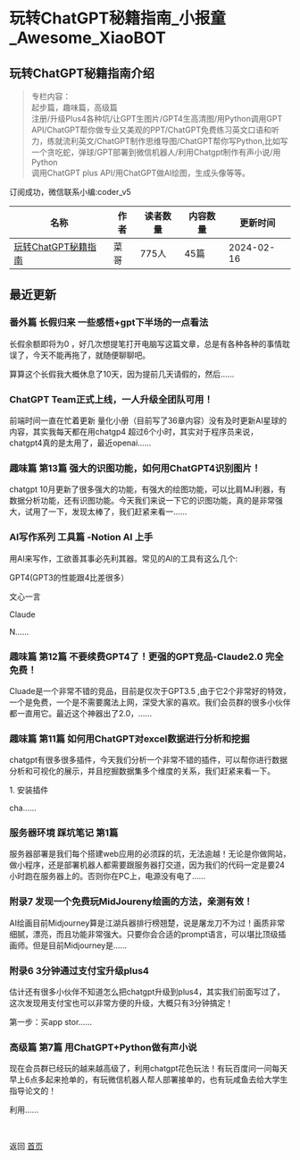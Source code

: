 # 玩转ChatGPT秘籍指南_小报童_Awesome_XiaoBOT

## 玩转ChatGPT秘籍指南介绍
> 专栏内容：    
起步篇，趣味篇，高级篇    
注册/升级Plus4各种坑/让GPT生图片/GPT4生高清图/用Python调用GPT  
API/ChatGPT帮你做专业又美观的PPT/ChatGPT免费练习英文口语和听力，练就流利英文/ChatGPT制作思维导图/ChatGPT帮你写Python,比如写一个贪吃蛇，弹球/GPT部署到微信机器人/利用Chatgpt制作有声小说/用Python  
调用ChatGPT plus API/用ChatGPT做AI绘图，生成头像等等。    
    
订阅成功，微信联系小编:coder_v5  
  


|名称|作者|读者数量|内容数量|更新时间|
|---|---|---|---|---|
|[玩转ChatGPT秘籍指南](https://xiaobot.net/p/chatgpt_v5?refer=9c3f1c95-a052-465a-9902-f6d75080262a)|菜哥|775人|45篇|2024-02-16|

## 最近更新
### 番外篇 长假归来 一些感悟+gpt下半场的一点看法

长假余额即将为0 ，好几次想提笔打开电脑写这篇文章，总是有各种各种的事情耽误了，今天不能再拖了，就随便聊聊吧。

算算这个长假我大概休息了10天，因为提前几天请假的，然后......

### ChatGPT Team正式上线，一人升级全团队可用！

前端时间一直在忙着更新 量化小册（目前写了36章内容）没有及时更新AI星球的内容，其实我每天都在用chatgp4
超过6个小时，其实对于程序员来说，chatgpt4真的是太用了，最近openai......

### 趣味篇 第13篇 强大的识图功能，如何用ChatGPT4识别图片！

chatgpt
10月更新了很多强大的功能，有强大的绘图功能，可以比肩MJ利器，有数据分析功能，还有识图功能。今天我们来说一下它的识图功能，真的是非常强大，试用了一下，发现太棒了，我们赶紧来看一......

### AI写作系列 工具篇 -Notion AI 上手

用AI来写作，工欲善其事必先利其器。常见的AI的工具有这么几个:

GPT4(GPT3的性能跟4比差很多）

文心一言

Claude

N......

### 趣味篇 第12篇 不要续费GPT4了！更强的GPT竞品-Claude2.0 完全免费！

Cluade是一个非常不错的竞品，目前是仅次于GPT3.5
,由于它2个非常好的特效，一个是免费，一个是不需要魔法上网，深受大家的喜欢。我们会员群的很多小伙伴都一直用它。最近这个神器出了2.0，......

### 趣味篇 第11篇 如何用ChatGPT对excel数据进行分析和挖掘

chatgpt有很多很多插件，今天我们分析一个非常不错的插件，可以帮你进行数据分析和可视化的展示，并且挖掘数据集多个维度的关系，我们赶紧来看一下。

1\. 安装插件

cha......

### 服务器环境 踩坑笔记 第1篇

服务器部署是我们每个搭建web应用的必须踩的坑，无法逾越！无论是你做网站，做小程序，还是部署机器人都需要跟服务器打交道，因为我们的代码一定是要24小时跑在服务器上的。否则你在PC上，电源没有电了......

### 附录7 发现一个免费玩MidJoureny绘画的方法，亲测有效！

AI绘画目前Midjourney算是江湖兵器排行榜翘楚，说是屠龙刀不为过！画质非常细腻，漂亮，而且功能非常强大。只要你会合适的prompt语言，可以堪比顶级插画师。但是目前Midjourney是......

### 附录6 3分钟通过支付宝升级plus4

估计还有很多小伙伴不知道怎么把chatgpt升级到plus4，其实我们前面写过了，这次发现用支付宝也可以非常方便的升级，大概只有3分钟搞定！

第一步：买app stor......

### 高级篇 第7篇 用ChatGPT+Python做有声小说

现在会员群已经玩的越来越高级了，利用chatgpt花色玩法！有玩百度问一问每天早上6点多起来抢单的，有玩微信机器人帮人部署接单的，也有玩咸鱼去给大学生指导论文的！

利用......


<a href="https://github.com/Reno9527/awesome-xiaobot" style="color: white; text-decoration: none;">awesome-xiaobot</a>

返回 [首页](../README.md)
